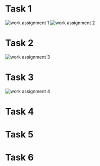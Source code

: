 # Task 1
![work assignment 1](https://github.com/Zaidi-Alisha/PfFall23/assets/142868085/f6495835-9e88-4609-ad64-2d93ea9a0711)
![work assignment 2](https://github.com/Zaidi-Alisha/PfFall23/assets/142868085/15e76886-65b9-4bf4-beaa-6f8a2f61c2be)

# Task 2
![work assignment 3](https://github.com/Zaidi-Alisha/PfFall23/assets/142868085/97d89f2f-cbde-4ccb-9cc7-cefed34700ef)

# Task 3
![work assignment 4](https://github.com/Zaidi-Alisha/PfFall23/assets/142868085/0f4d55f6-7261-43dc-8a3e-7ef8a7c7dc70)

# Task 4


# Task 5


# Task 6
